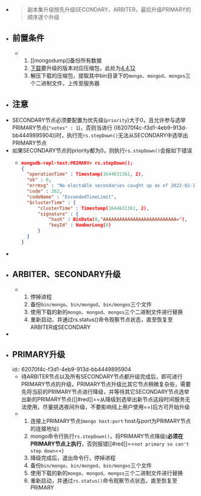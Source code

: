 - > 副本集升级按先升级SECONDARY、ARBITER，最后升级PRIMARY的顺序逐个升级
- ## 前置条件
	- 1. [[mongodump]]备份所有数据
	  2. [下载](https://www.mongodb.com/try/download/community?tck=docs_server)要升级的版本对应压缩包，此处为[4.4.12](https://fastdl.mongodb.org/linux/mongodb-linux-x86_64-rhel70-4.4.12.tgz)
	  3. 解压下载的压缩包，提取其中bin目录下的`mongo`、`mongod`、`mongos`三个二进制文件，上传至服务器
- ## 注意
- SECONDARY节点必须要配置为优先级(`priority`)大于0，且允许参与选举PRIMARY节点(`"votes" : 1`)，否则当进行 ((62070f4c-f3d1-4eb9-913d-bb4449895904))时，执行完`rs.stepDown()`无法从SECONDARY中选举出PRIMARY节点
- 如果SECONDARY节点的priority都为0，则执行`rs.stepDown()`会报如下错误
	- ```json
	  mongodb-repl-test:PRIMARY> rs.stepDown();
	  {
	  	"operationTime" : Timestamp(1644631361, 2),
	  	"ok" : 0,
	  	"errmsg" : "No electable secondaries caught up as of 2022-02-12T10:02:59.372+08:00. Please use the replSetStepDown command with the argument {force: true} to force node to step down.",
	  	"code" : 262,
	  	"codeName" : "ExceededTimeLimit",
	  	"$clusterTime" : {
	  		"clusterTime" : Timestamp(1644631361, 2),
	  		"signature" : {
	  			"hash" : BinData(0,"AAAAAAAAAAAAAAAAAAAAAAAAAAA="),
	  			"keyId" : NumberLong(0)
	  		}
	  	}
	  }
	  ```
-
- ## ARBITER、SECONDARY升级
	- 1. 停掉进程
	  2. 备份`bin/mongo`、`bin/mongod`、`bin/mongos`三个文件
	  3. 使用下载的新的`mongo`、`mongod`、`mongos`三个二进制文件进行替换
	  4. 重新启动，并通过rs.status()命令观察节点状态，直至恢复至ARBITER或SECONDARY
-
- ## PRIMARY升级
  id:: 62070f4c-f3d1-4eb9-913d-bb4449895904
	- 待ARBITER节点以及所有SECONDARY节点都升级完成后，即可进行PRIMARY节点的升级，PRIMARY节点升级比其它节点稍微复杂些，需要先将当前的PRIMARY节点进行降级，并等待其它SECONDARY节点选举出新的PRIMARY节点([[#red]]==从降级到选举出新节点这段时间服务无法使用，尽量挑选夜间升级，不要影响线上用户使用==)后方可开始升级
	- 1. 连接上PRIMARY节点(`mongo host:port` host与port为PRIMARY节点的连接地址)
	  2. mongo命令行执行`rs.stepDown()`，将PRIMARY节点降级(**必须在PRIMARY节点上执行**，否则报错[[#red]]==`not primary so can't step down`==)
	  3. 降级完成后，退出命令行，停掉进程
	  4. 备份`bin/mongo`、`bin/mongod`、`bin/mongos`三个文件
	  5. 使用下载的新的`mongo`、`mongod`、`mongos`三个二进制文件进行替换
	  6. 重新启动，并通过`rs.status()`命令观察节点状态，直至恢复至PRIMARY